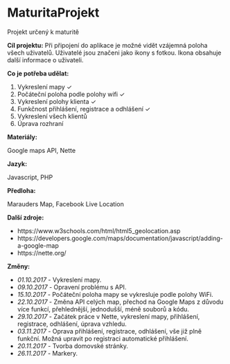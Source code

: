 # MaturitaProjekt
Projekt určený k maturitě

<b>Cíl projektu:</b>
Při připojení do aplikace je možné vidět vzájemná poloha všech uživatelů.
Uživatelé jsou značeni jako ikony s fotkou. Ikona obsahuje další informace o uživateli.

<b>Co je potřeba udělat:</b>
<ol>
  <li>Vykreslení mapy ✓</li>
<li>Počáteční poloha podle polohy wifi ✓</li>
<li>Vykreslení polohy klienta ✓</li>
<li>Funkčnost přihlášení, registrace a odhlášení ✓</li>
<li>Vykreslení všech klientů</li>
<li>Úprava rozhraní</li>
  </ol>

<b>Materiály:</b>
<p>Google maps API, Nette</p>

<b>Jazyk:</b>
<p>Javascript, PHP</p>

<b>Předloha:</b>
<p>Marauders Map, Facebook Live Location</p>

<b>Další zdroje:</b>
<ul>
  <li>https://www.w3schools.com/html/html5_geolocation.asp</li>
  <li>https://developers.google.com/maps/documentation/javascript/adding-a-google-map</li>
  <li>https://nette.org/</li>
</ul>

<b>Změny:</b>

<ul>
<li><i>01.10.2017</i> - Vykreslení mapy.

<li><i>09.10.2017</i> - Opravení problému s API.

<li><i>15.10.2017</i> - Počáteční poloha mapy se vykresluje podle polohy WiFi.

<li><i>22.10.2017</i> - Změna API celých map, přechod na Google Maps z důvodu více funkcí, přehlednější, jednodušší, méně souborů a kódu.

<li><i>29.10.2017</i> - Začátek práce v Nette, vykreslení mapy, přihlášení, registrace, odhlášení, úprava vzhledu.

<li><i>03.11.2017</i> - Oprava přihlášení, registrace, odhlášení, vše již plně funkční. Možná upravit po registraci automatické přihlášení.
  
<li><i>20.11.2017</i> - Tvorba domovské stránky.
  
<li><i>26.11.2017</i> - Markery.

</ul>
